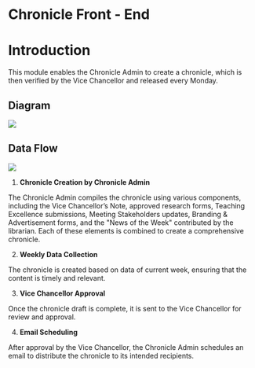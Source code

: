 ﻿


  
  
  

# Chronicle Front - End

  

# Introduction

  

This module enables the Chronicle Admin to create a chronicle, which is then verified by the Vice Chancellor and released every Monday.

  
  
  

## Diagram

  

<img src="https://i.ibb.co/rbn8v3R/chronicle-flow-diagram.png" >

  

## Data Flow

<img src="https://i.ibb.co/d5hjQpT/chronicle-data-flow.png" >

  

1.  **Chronicle Creation by Chronicle Admin**

The Chronicle Admin compiles the chronicle using various components, including the Vice Chancellor’s Note, approved research forms, Teaching Excellence submissions, Meeting Stakeholders updates, Branding & Advertisement forms, and the "News of the Week" contributed by the librarian. Each of these elements is combined to create a comprehensive chronicle.

  

2.  **Weekly Data Collection**

The chronicle is created based on data of current week, ensuring that the content is timely and relevant.

  

3.  **Vice Chancellor Approval**

Once the chronicle draft is complete, it is sent to the Vice Chancellor for review and approval.

  

4.  **Email Scheduling**

After approval by the Vice Chancellor, the Chronicle Admin schedules an email to distribute the chronicle to its intended recipients.
